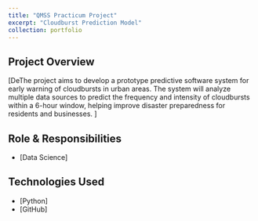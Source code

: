 ```yaml
---
title: "QMSS Practicum Project"
excerpt: "Cloudburst Prediction Model"
collection: portfolio
---
```


## Project Overview
[DeThe project aims to develop a prototype predictive software system for early warning of cloudbursts in urban areas. The system will analyze multiple data sources to predict the frequency and intensity of  cloudbursts within a 6-hour window, helping improve disaster preparedness for residents and businesses. ]

## Role & Responsibilities
- [Data Science]

## Technologies Used
- [Python]
- [GitHub]
